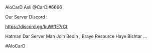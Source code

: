 AloCarD Asli @CarDi#6666

Our Server Discord :

https://discord.gg/kuWffE7rCt

Hatman Dar Server Man Join Bedin , Braye Resource Haye Bishtar ...

#AloCarD
